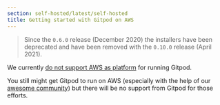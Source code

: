 ```yaml
---
section: self-hosted/latest/self-hosted
title: Getting started with Gitpod on AWS
---
```


<script context="module">
  export const prerender = true;
</script>

> Since the `0.6.0` release (December 2020) the installers have been deprecated and have been removed with the `0.10.0` release (April 2021).

We currently [do not support AWS as platform](https://www.notion.so/gitpod/1b9eac5cb33d42e391f86a87f0e37836?v=4f2ec7c943514ee19203b9d4fe096094) for running Gitpod.

You still might get Gitpod to run on AWS (especially with the help of our [awesome community](https://community.gitpod.io/)) but there will be no support from Gitpod for those efforts.

